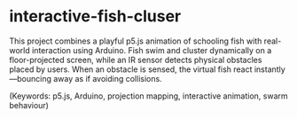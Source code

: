 # interactive-fish-cluser
This project combines a playful p5.js animation of schooling fish with real-world interaction using Arduino. Fish swim and cluster dynamically on a floor-projected screen, while an IR sensor detects physical obstacles placed by users. When an obstacle is sensed, the virtual fish react instantly—bouncing away as if avoiding collisions.

(Keywords: p5.js, Arduino, projection mapping, interactive animation, swarm behaviour)
